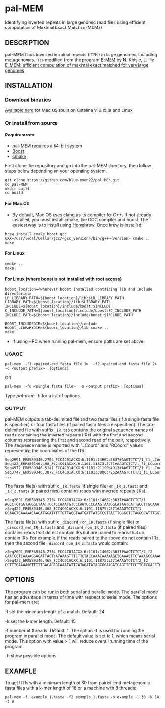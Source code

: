 # pal-MEM
Identifying inverted repeats in large genomic read files using efficient computation of Maximal Exact Matches (MEMs)

## DESCRIPTION

pal-MEM finds inverted terminal repeats (ITRs) in large genomes, including metagenomes. It is modified from the program [E-MEM](https://github.com/lucian-ilie/E-MEM) by N. Khiste, L. Ilie [E-MEM: efficient computation of maximal exact matched for very large genomes](http://bioinformatics.oxfordjournals.org/content/31/4/509.short)

## INSTALLATION

### Download binaries
[Available here](https://github.com/blue-moon22/pal-MEM/releases) for Mac OS (built on Catalina v10.15.6) and Linux

### Or install from source
#### Requirements
- pal-MEM requires a 64-bit system
- [Boost](https://www.boost.org/)
- [cmake](https://cmake.org/download/)

First clone the repository and go into the pal-MEM directory, then follow steps below depending on your operating system.
```
git clone https://github.com/blue-moon22/pal-MEM.git
cd pal-MEM
mkdir build
cd build
```

#### For Mac OS
- By default, Mac OS uses clang as its compiler for C++. If not already installed, you must install cmake, the GCC compiler and boost. The easiest way is to install using [Homebrew](https://brew.sh/). Once brew is installed:
```
brew install cmake boost gcc
CXX=/usr/local/Cellar/gcc/<gcc_version>/bin/g++-<version> cmake ..
make
```

#### For Linux
```
cmake ..
make
```

#### For Linux (where boost is not installed with root access)
```
boost_location=<wherever boost installed containing lib and include directories>
LD_LIBRARY_PATH=${boost_location}/lib:$LD_LIBRARY_PATH
LIBRARY_PATH=${boost_location}/lib:$LIBRARY_PATH
INCLUDE=${boost_location}/include/boost:$INCLUDE
C_INCLUDE_PATH=${boost_location}/include/boost:$C_INCLUDE_PATH
INCLUDE_PATH=${boost_location}/include/boost:$INCLUDE_PATH

BOOST_INCLUDEDIR=${boost_location}/include BOOST_LIBRARYDIR=${boost_location}/lib cmake ..
make
```
- If using HPC when running pal-mem, ensure paths are set above.


### USAGE
```
pal-mem  -f1 <paired-end fasta file 1>  -f2 <paired-end fasta file 2>  -o <output prefix>  [options]
```
OR
```
pal-mem  -fu <single fasta file>  -o <output prefix>  [options]
```

Type *pal-mem -h* for a list of options.

### OUTPUT

pal-MEM outputs a tab-delimited file and two fasta files (if a single fasta file is specified) or four fasta files (if paired fasta files are specified). The tab-delimited file with suffix `_IR.tab` contains the original sequence names of reads containing the inverted repeats (IRs) with the first and second columns representing the first and second read of the pair, respectively. The sequence name is reported with "LCoord" and "RCoord" values representing the coordinates of the ITR.

    Seq2691_ERR589346.2764_FCC4C01ACXX:6:1101:14662:3637#AAGTCTCT/1_f1_LCoord_38_RCoord_64	Seq422_ERR589346.468_FCC4C01ACXX:6:1101:11875:2371#AAGTCTCT/1_f1_LCoord_30_RCoord_56
    Seq4972_ERR589346.5141_FCC4C01ACXX:6:1101:21190:4913#AAGTCTCT/1_f1_LCoord_45_RCoord_60	Seq3747_ERR589346.3872_FCC4C01ACXX:6:1101:3886:4252#AAGTCTCT/1_f1_LCoord_51_RCoord_66
    ...

The fasta file(s) with suffix `_IR.fasta` (if single file) or `_IR_1.fasta` and `_IR_2.fasta` (if paired files) contains reads with inverted repeats (IRs).

    >Seq2691_ERR589346.2764_FCC4C01ACXX:6:1101:14662:3637#AAGTCTCT/1
    AGCCTCTGGTAGGGCTAATTGCACCAAATGTCCCAATGCCCAAGTAACGGCATAATCATTACCTTGCAAATACCCATCTTGTTTTTCGGTTGCCCCCAC
    >Seq422_ERR589346.468_FCC4C01ACXX:6:1101:11875:2371#AAGTCTCT/1
    GCAAGTGAAAAACAAGATGGATATTTGTTAGGTAATGATTATGCCGTTACTTGGGCTCTAGGGCATTTGGTGCAATTAGCCCTCCCAGAGGCTTATGGTT

The fasta file(s) with suffix `_discord_non_IR.fasta` (if single file) or `_discord_non_IR_1.fasta` and `_discord_non_IR_2.fasta` (if paired files) contains reads that do not contain IRs but are paired to reads that do contain IRs. For example, if the reads paired to the above do not contain IRs, then the second file `_discord_non_IR_2.fasta` would contain:

    >Seq2691_ERR589346.2764_FCC4C01ACXX:6:1101:14662:3637#AAGTCTCT/2_f2
    CAATCCTCAAAAGGACATTACTGATAAAGTTTCTTCTACCAAACAAAAAGCTGAAACTTCTAAAGCCAAAGAAGAAAAACAACCTCAAAAGCAATCAGAA
    >Seq422_ERR589346.468_FCC4C01ACXX:6:1101:11875:2371#AAGTCTCT/2_f2
    CCTTTGAAAAGGTTTTTGACAGTGCAAATATTCATAGATATAGCGGAAGATCAGTTCTCCTTCACGACCTGCATCGGTGGCTACAATAATGGAACTACAC

## OPTIONS

The program can be run in both serial and parallel mode. The parallel mode has an advantage in terms of time with respect to serial mode. The options for pal-mem are:

-l set the minimum length of a match. Default: 24

-k set the k-mer length. Default: 15

-t number of threads. Default: 1. The option -t is used for running the program in parallel mode. The default value is set to 1, which means serial mode. This option with value > 1 will reduce overall running time of the program.

-h show possible options

## EXAMPLE
To get ITRs with a minimum length of 30 from paired-end metagenomic fasta files with a k-mer length of 18 on a machine with 8 threads:
```
pal-mem -f1 example_1.fasta -f2 example_1.fasta -o example -l 30 -k 18 -t 8
```
